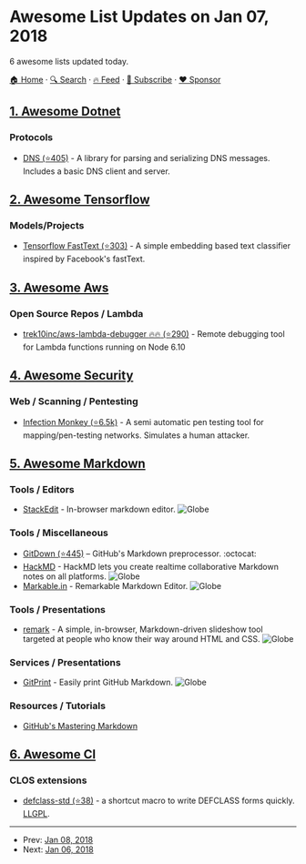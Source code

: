 # Awesome List Updates on Jan 07, 2018

6 awesome lists updated today.

[🏠 Home](/README.md) · [🔍 Search](https://www.trackawesomelist.com/search/) · [🔥 Feed](https://www.trackawesomelist.com/rss.xml) · [📮 Subscribe](https://trackawesomelist.us17.list-manage.com/subscribe?u=d2f0117aa829c83a63ec63c2f&id=36a103854c) · [❤️  Sponsor](https://github.com/sponsors/theowenyoung)



## [1. Awesome Dotnet](/content/quozd/awesome-dotnet/README.md)

### Protocols

*   [DNS (⭐405)](https://github.com/kapetan/dns) - A library for parsing and serializing DNS messages. Includes a basic DNS client and server.

## [2. Awesome Tensorflow](/content/jtoy/awesome-tensorflow/README.md)

### Models/Projects

*   [Tensorflow FastText (⭐303)](https://github.com/apcode/tensorflow_fasttext) - A simple embedding based text classifier inspired by Facebook's fastText.

## [3. Awesome Aws](/content/donnemartin/awesome-aws/README.md)

### Open Source Repos / Lambda

*   [trek10inc/aws-lambda-debugger :fire::fire: (⭐290)](https://github.com/trek10inc/aws-lambda-debugger) - Remote debugging tool for Lambda functions running on Node 6.10

## [4. Awesome Security](/content/sbilly/awesome-security/README.md)

### Web / Scanning / Pentesting

*   [Infection Monkey (⭐6.5k)](https://github.com/guardicore/monkey) - A semi automatic pen testing tool for mapping/pen-testing networks. Simulates a human attacker.

## [5. Awesome Markdown](/content/BubuAnabelas/awesome-markdown/README.md)

### Tools / Editors

*   [StackEdit](https://stackedit.io/) - In-browser markdown editor. ![Globe](https://img.icons8.com/color/24/globe.png "Globe")

### Tools / Miscellaneous

*   [GitDown (⭐445)](https://github.com/gajus/gitdown) – GitHub's Markdown preprocessor. :octocat:
*   [HackMD](https://hackmd.io) - HackMD lets you create realtime collaborative Markdown notes on all platforms. ![Globe](https://img.icons8.com/color/24/globe.png "Globe")
*   [Markable.in](https://markable.in/) - Remarkable Markdown Editor. ![Globe](https://img.icons8.com/color/24/globe.png "Globe")

### Tools / Presentations

*   [remark](https://remarkjs.com) - A simple, in-browser, Markdown-driven slideshow tool targeted at people who know their way around HTML and CSS. ![Globe](https://img.icons8.com/color/24/globe.png "Globe")

### Services / Presentations

*   [GitPrint](https://gitprint.com/) - Easily print GitHub Markdown. ![Globe](https://img.icons8.com/color/24/globe.png "Globe")

### Resources / Tutorials

*   [GitHub's Mastering Markdown](https://guides.github.com/features/mastering-markdown/)

## [6. Awesome Cl](/content/CodyReichert/awesome-cl/README.md)

### CLOS extensions

*   [defclass-std (⭐38)](https://github.com/EuAndreh/defclass-std) - a shortcut macro to write DEFCLASS forms quickly. [LLGPL](http://opensource.franz.com/preamble.html).

---

- Prev: [Jan 08, 2018](/content/2018/01/08/README.md)
- Next: [Jan 06, 2018](/content/2018/01/06/README.md)